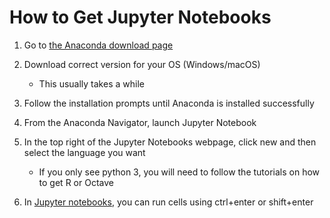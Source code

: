 # How to Get Jupyter Notebooks
1. Go to [the Anaconda download page]( https://www.anaconda.com/download/)

2. Download correct version for your OS (Windows/macOS)
    * This usually takes a while
    
3. Follow the installation prompts until Anaconda is installed successfully

4. From the Anaconda Navigator, launch Jupyter Notebook

5. In the top right of the Jupyter Notebooks webpage, click new and then select the language you want
    * If you only see python 3, you will need to follow the tutorials on how to get R or Octave
    
6. In [Jupyter notebooks]( https://www.cheatography.com/weidadeyue/cheat-sheets/jupyter-notebook/), you can run cells using ctrl+enter or shift+enter
